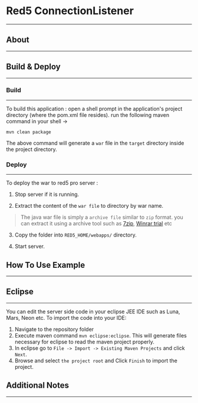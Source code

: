 # Red5 ConnectionListener
---


## About
---




## Build & Deploy
---

### Build
---

To build this application : open a shell prompt in the application's project directory (where the pom.xml file resides). run the following maven command in your shell -> 

``` 
mvn clean package 

```

The above command will generate a `war` file in the `target` directory inside the project directory. 


### Deploy
---

To deploy the war to red5 pro server :

1. Stop server if it is running.

2. Extract the content of the `war file` to directory by war name. 

> The java war file is simply a `archive file` similar to `zip` format. you can extract it using a archive tool such as [7zip](#http://www.7-zip.org/), [Winrar trial](#http://www.rarlab.com/download.htm) etc

3. Copy the folder into `RED5_HOME/webapps/` directory.

4. Start server.



## How To Use Example
---





## Eclipse
---

You can edit the server side code in your eclipse JEE IDE such as Luna, Mars, Neon etc. To import the code into your IDE:

1. Navigate to the repository folder
2. Execute maven command `mvn eclipse:eclipse`. This will generate files necessary for eclipse to read the maven project properly.
3. In eclipse go to `File -> Import -> Existing Maven Projects` and click `Next`.
4. Browse and select `the project root` and Click `Finish` to import the project.



## Additional Notes
---



